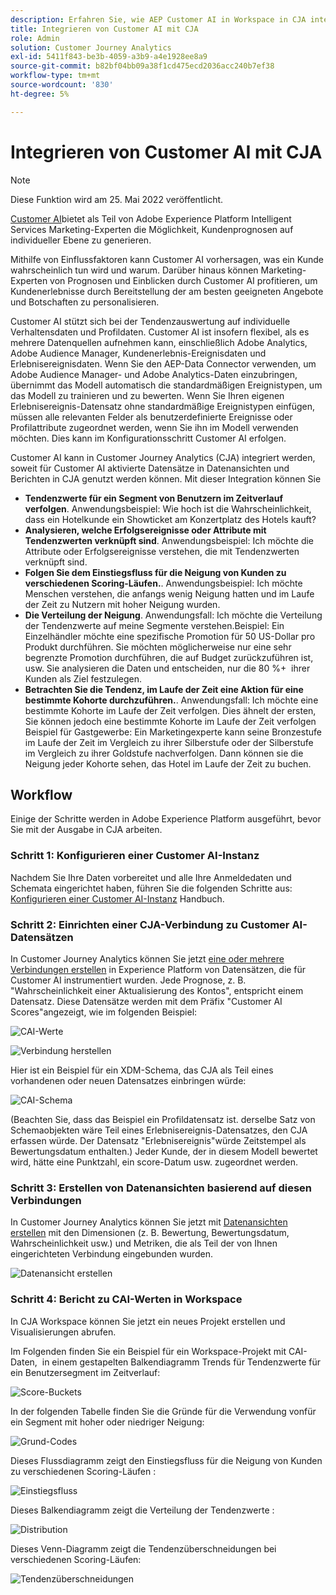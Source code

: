 ```yaml
---
description: Erfahren Sie, wie AEP Customer AI in Workspace in CJA integriert wird.
title: Integrieren von Customer AI mit CJA
role: Admin
solution: Customer Journey Analytics
exl-id: 5411f843-be3b-4059-a3b9-a4e1928ee8a9
source-git-commit: b82bf04bb09a38f1cd475ecd2036acc240b7ef38
workflow-type: tm+mt
source-wordcount: '830'
ht-degree: 5%

---
```


# Integrieren von Customer AI mit CJA

>[!NOTE]
>
>Diese Funktion wird am 25. Mai 2022 veröffentlicht.

[Customer AI](https://experienceleague.adobe.com/docs/experience-platform/intelligent-services/customer-ai/overview.html?lang=en)bietet als Teil von Adobe Experience Platform Intelligent Services Marketing-Experten die Möglichkeit, Kundenprognosen auf individueller Ebene zu generieren.

Mithilfe von Einflussfaktoren kann Customer AI vorhersagen, was ein Kunde wahrscheinlich tun wird und warum. Darüber hinaus können Marketing-Experten von Prognosen und Einblicken durch Customer AI profitieren, um Kundenerlebnisse durch Bereitstellung der am besten geeigneten Angebote und Botschaften zu personalisieren.

Customer AI stützt sich bei der Tendenzauswertung auf individuelle Verhaltensdaten und Profildaten. Customer AI ist insofern flexibel, als es mehrere Datenquellen aufnehmen kann, einschließlich Adobe Analytics, Adobe Audience Manager, Kundenerlebnis-Ereignisdaten und Erlebnisereignisdaten. Wenn Sie den AEP-Data Connector verwenden, um Adobe Audience Manager- und Adobe Analytics-Daten einzubringen, übernimmt das Modell automatisch die standardmäßigen Ereignistypen, um das Modell zu trainieren und zu bewerten. Wenn Sie Ihren eigenen Erlebnisereignis-Datensatz ohne standardmäßige Ereignistypen einfügen, müssen alle relevanten Felder als benutzerdefinierte Ereignisse oder Profilattribute zugeordnet werden, wenn Sie ihn im Modell verwenden möchten. Dies kann im Konfigurationsschritt Customer AI erfolgen. &#x200B;

Customer AI kann in Customer Journey Analytics (CJA) integriert werden, soweit für Customer AI aktivierte Datensätze in Datenansichten und Berichten in CJA genutzt werden können. Mit dieser Integration können Sie

* **Tendenzwerte für ein Segment von Benutzern im Zeitverlauf verfolgen**. Anwendungsbeispiel: Wie hoch ist die Wahrscheinlichkeit, dass ein Hotelkunde ein Showticket am Konzertplatz des Hotels kauft?
* **Analysieren, welche Erfolgsereignisse oder Attribute mit Tendenzwerten verknüpft sind**. &#x200B;Anwendungsbeispiel: Ich möchte die Attribute oder Erfolgsereignisse verstehen, die mit Tendenzwerten verknüpft sind.
* **Folgen Sie dem Einstiegsfluss für die Neigung von Kunden zu verschiedenen Scoring-Läufen.**. Anwendungsbeispiel: Ich möchte Menschen verstehen, die anfangs wenig Neigung hatten und im Laufe der Zeit zu Nutzern mit hoher Neigung wurden. &#x200B;
* **Die Verteilung der Neigung**. Anwendungsfall: Ich möchte die Verteilung der Tendenzwerte auf meine Segmente verstehen. &#x200B;Beispiel: Ein Einzelhändler möchte eine spezifische Promotion für 50 US-Dollar pro Produkt durchführen.  Sie möchten möglicherweise nur eine sehr begrenzte Promotion durchführen, die auf Budget zurückzuführen ist, usw. Sie analysieren die Daten und entscheiden, nur die 80 %+ &#x200B; ihrer Kunden als Ziel festzulegen.
* **Betrachten Sie die Tendenz, im Laufe der Zeit eine Aktion für eine bestimmte Kohorte durchzuführen.**. Anwendungsfall: Ich möchte eine bestimmte Kohorte im Laufe der Zeit verfolgen. Dies ähnelt der ersten, Sie können jedoch eine bestimmte Kohorte im Laufe der Zeit verfolgen&#x200B; Beispiel für Gastgewerbe: Ein Marketingexperte kann seine Bronzestufe im Laufe der Zeit im Vergleich zu ihrer Silberstufe oder der Silberstufe im Vergleich zu ihrer Goldstufe nachverfolgen. Dann können sie die Neigung jeder Kohorte sehen, das Hotel im Laufe der Zeit zu buchen. &#x200B;

## Workflow

Einige der Schritte werden in Adobe Experience Platform ausgeführt, bevor Sie mit der Ausgabe in CJA arbeiten.

### Schritt 1: Konfigurieren einer Customer AI-Instanz

Nachdem Sie Ihre Daten vorbereitet und alle Ihre Anmeldedaten und Schemata eingerichtet haben, führen Sie die folgenden Schritte aus: [Konfigurieren einer Customer AI-Instanz](https://experienceleague.adobe.com/docs/experience-platform/intelligent-services/customer-ai/user-guide/configure.html?lang=en) Handbuch.

### Schritt 2: Einrichten einer CJA-Verbindung zu Customer AI-Datensätzen

In Customer Journey Analytics können Sie jetzt [eine oder mehrere Verbindungen erstellen](/help/connections/create-connection.md) in Experience Platform von Datensätzen, die für Customer AI instrumentiert wurden. Jede Prognose, z. B. &quot;Wahrscheinlichkeit einer Aktualisierung des Kontos&quot;, entspricht einem Datensatz. Diese Datensätze werden mit dem Präfix &quot;Customer AI Scores&quot;angezeigt, wie im folgenden Beispiel:

![CAI-Werte](assets/cai-scores.png)

![Verbindung herstellen](assets/create-conn.png)

Hier ist ein Beispiel für ein XDM-Schema, das CJA als Teil eines vorhandenen oder neuen Datensatzes einbringen würde:

![CAI-Schema](assets/cai-schema.png)

(Beachten Sie, dass das Beispiel ein Profildatensatz ist. derselbe Satz von Schemaobjekten wäre Teil eines Erlebnisereignis-Datensatzes, den CJA erfassen würde. Der Datensatz &quot;Erlebnisereignis&quot;würde Zeitstempel als Bewertungsdatum enthalten.) Jeder Kunde, der in diesem Modell bewertet wird, hätte eine Punktzahl, ein score-Datum usw. zugeordnet werden.

### Schritt 3: Erstellen von Datenansichten basierend auf diesen Verbindungen

In Customer Journey Analytics können Sie jetzt mit [Datenansichten erstellen](/help/data-views/create-dataview.md) mit den Dimensionen (z. B. Bewertung, Bewertungsdatum, Wahrscheinlichkeit usw.) und Metriken, die als Teil der von Ihnen eingerichteten Verbindung eingebunden wurden.

![Datenansicht erstellen](assets/create-dataview.png)

### Schritt 4: Bericht zu CAI-Werten in Workspace

In CJA Workspace können Sie jetzt ein neues Projekt erstellen und Visualisierungen abrufen.

Im Folgenden finden Sie ein Beispiel für ein Workspace-Projekt mit CAI-Daten, &#x200B; in einem gestapelten Balkendiagramm Trends für Tendenzwerte für ein Benutzersegment im Zeitverlauf:

![Score-Buckets](assets/workspace-scores.png)

In der folgenden Tabelle finden Sie die Gründe für die Verwendung von &#x200B; für ein Segment mit hoher oder niedriger Neigung:

![Grund-Codes](assets/reason-codes.png)

Dieses Flussdiagramm zeigt den Einstiegsfluss für die Neigung von Kunden zu verschiedenen Scoring-Läufen &#x200B;:

![Einstiegsfluss](assets/flow.png)

Dieses Balkendiagramm zeigt die Verteilung der Tendenzwerte &#x200B;:

![Distribution](assets/distribution.png)

Dieses Venn-Diagramm zeigt die Tendenzüberschneidungen bei verschiedenen Scoring-Läufen:

![Tendenzüberschneidungen](assets/venn.png)

